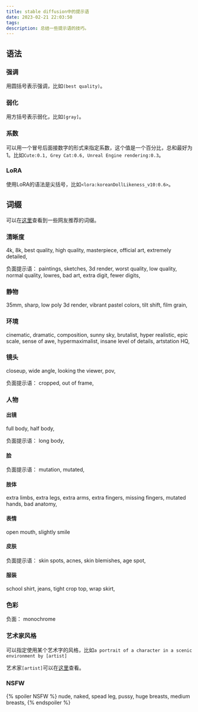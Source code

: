 ```yaml
---
title: stable diffusion中的提示语
date: 2023-02-21 22:03:50
tags:
description: 总结一些提示语的技巧。
---
```

## 语法

### 强调
用圆括号表示强调，比如`(best quality)`。

### 弱化
用方括号表示弱化，比如`[gray]`。

### 系数
可以用一个冒号后面接数字的形式来指定系数，这个值是一个百分比，总和最好为1。比如`Cute:0.1, Grey Cat:0.6, Unreal Engine rendering:0.3`。

### LoRA
使用LoRA的语法是尖括号，比如`<lora:koreanDollLikeness_v10:0.6>`。

## 词缀
可以在[这里](https://proximacentaurib.notion.site/2b07d3195d5948c6a7e5836f9d535592?v=b5b75a67cc52483c9965cfc141f6f582)查看到一些网友推荐的词缀。

### 清晰度
4k, 8k, 
best quality, high quality,
masterpiece, official art,
extremely detailed, 

负面提示语：
paintings, sketches, 3d render,
worst quality, low quality, normal quality, lowres, 
bad art, extra digit, fewer digits,

### 静物
35mm, sharp, 
low poly 3d render, vibrant pastel colors, tilt shift, film grain,

### 环境
cinematic, dramatic, composition, sunny sky, brutalist, hyper realistic, 
epic scale, sense of awe, hypermaximalist, insane level of details, artstation HQ,

### 镜头
closeup, wide angle, looking the viewer, pov,

负面提示语：
cropped, out of frame, 

### 人物
#### 出镜
full body, half body,

负面提示语：
long body, 

#### 脸
负面提示语：
mutation, mutated, 

#### 肢体
extra limbs, extra legs, extra arms, extra fingers, missing fingers, mutated hands,
bad anatomy, 

#### 表情
open mouth, slightly smile

#### 皮肤
负面提示语：
skin spots, acnes, skin blemishes, age spot,

#### 服装
school shirt, jeans, tight crop top, wrap skirt, 

### 色彩
负面：
monochrome

### 艺术家风格
可以指定使用某个艺术字的风格，比如`a portrait of a character in a scenic environment by [artist]`

艺术家`[artist]`可以在[这里](https://proximacentaurib.notion.site/e28a4f8d97724f14a784a538b8589e7d?v=ab624266c6a44413b42a6c57a41d828c)查看。

### NSFW
{% spoiler NSFW %}
nude, naked, 
spead leg, 
pussy,
huge breasts, medium breasts,
{% endspoiler %}
